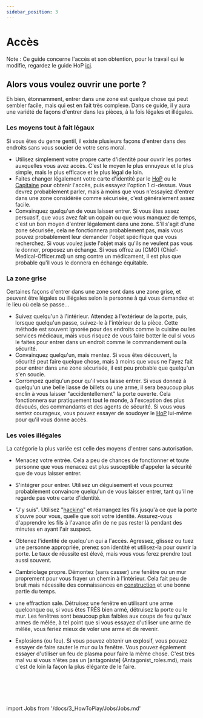 ```yaml
---
sidebar_position: 3
---
```


# Accès
Note : Ce guide concerne l'accès et son obtention, pour le travail qui le modifie, regardez le guide HoP [ici](\3_HowToPlay\jobs\Command_role\Head-of-Personnel.md).

## Alors vous voulez ouvrir une porte ?

Eh bien, étonnamment, entrer dans une zone est quelque chose qui peut sembler facile, mais qui est en fait très complexe. Dans ce guide, il y aura une variété de façons d'entrer dans les pièces, à la fois légales et illégales.

### Les moyens tout à fait légaux

Si vous êtes du genre gentil, il existe plusieurs façons d'entrer dans des endroits sans vous soucier de votre sens moral.

- Utilisez simplement votre propre carte d'identité pour ouvrir les portes auxquelles vous avez accès. C'est le moyen le plus ennuyeux et le plus simple, mais le plus efficace et le plus légal de loin.
- Faites changer légalement votre carte d'identité par le [HoP](\3_HowToPlay\jobs\Command_role\Head-of-Personnel.md) ou le [Capitaine](\3_HowToPlay\jobs\Command_role\Captain.md) pour obtenir l'accès, puis essayez l'option 1 ci-dessus. Vous devrez probablement parler, mais à moins que vous n'essayiez d'entrer dans une zone considérée comme sécurisée, c'est généralement assez facile.
- Convainquez quelqu'un de vous laisser entrer. Si vous êtes assez persuasif, que vous avez fait un copain ou que vous manquez de temps, c'est un bon moyen d'entrer légalement dans une zone. S'il s'agit d'une zone sécurisée, cela ne fonctionnera probablement pas, mais vous pouvez probablement leur demander l'objet spécifique que vous recherchez. Si vous voulez juste l'objet mais qu'ils ne veulent pas vous le donner, proposez un échange. Si vous offrez au [CMO] (Chief-Medical-Officer.md) un smg contre un médicament, il est plus que probable qu'il vous le donnera en échange équitable.


### La zone grise

Certaines façons d'entrer dans une zone sont dans une zone grise, et peuvent être légales ou illégales selon la personne à qui vous demandez et le lieu où cela se passe...

- Suivez quelqu'un à l'intérieur. Attendez à l'extérieur de la porte, puis, lorsque quelqu'un passe, suivez-le à l'intérieur de la pièce. Cette méthode est souvent ignorée pour des endroits comme la cuisine ou les services médicaux, mais vous risquez de vous faire botter le cul si vous le faites pour entrer dans un endroit comme le commandement ou la sécurité.
- Convainquez quelqu'un, mais mentez. Si vous êtes découvert, la sécurité peut faire quelque chose, mais à moins que vous ne l'ayez fait pour entrer dans une zone sécurisée, il est peu probable que quelqu'un s'en soucie.
- Corrompez quelqu'un pour qu'il vous laisse entrer. Si vous donnez à quelqu'un une belle liasse de billets ou une arme, il sera beaucoup plus enclin à vous laisser "accidentellement" la porte ouverte. Cela fonctionnera sur pratiquement tout le monde, à l'exception des plus dévoués, des commandants et des agents de sécurité. Si vous vous sentez courageux, vous pouvez essayer de soudoyer le [HoP](\3_HowToPlay\jobs\Command_role\Head-of-Personnel.md) lui-même pour qu'il vous donne accès.


### Les voies illégales

La catégorie la plus variée est celle des moyens d'entrer sans autorisation.

- Menacez votre entrée. Cela a peu de chances de fonctionner et toute personne que vous menacez est plus susceptible d'appeler la sécurité que de vous laisser entrer.

- S'intégrer pour entrer. Utilisez un déguisement et vous pourrez probablement convaincre quelqu'un de vous laisser entrer, tant qu'il ne regarde pas votre carte d'identité.

- "J'y suis". Utilisez "[hacking](Hacking-Guide.md)" et réarrangez les fils jusqu'à ce que la porte s'ouvre pour vous, quelle que soit votre identité. Assurez-vous d'apprendre les fils à l'avance afin de ne pas rester là pendant des minutes en ayant l'air suspect.

- Obtenez l'identité de quelqu'un qui a l'accès. Agressez, glissez ou tuez une personne appropriée, prenez son identité et utilisez-la pour ouvrir la porte. Le taux de réussite est élevé, mais vous vous ferez prendre tout aussi souvent.

- Cambriolage propre. Démontez (sans casser) une fenêtre ou un mur proprement pour vous frayer un chemin à l'intérieur. Cela fait peu de bruit mais nécessite des connaissances en [construction](Construction.md) et une bonne partie du temps.

- une effraction sale. Détruisez une fenêtre en utilisant une arme quelconque ou, si vous êtes TRÈS bien armé, détruisez la porte ou le mur. Les fenêtres sont beaucoup plus faibles aux coups de feu qu'aux armes de mêlée, à tel point que si vous essayez d'utiliser une arme de mêlée, vous feriez mieux de voler une arme et de revenir.

- Explosions (ou feu). Si vous pouvez obtenir un explosif, vous pouvez essayer de faire sauter le mur ou la fenêtre. Vous pouvez également essayer d'utiliser un feu de plasma pour faire la même chose. C'est très mal vu si vous n'êtes pas un [antagoniste] (Antagonist_roles.md), mais c'est de loin la façon la plus élégante de le faire.

    <br/>
<br/>
<br/>

import Jobs from '/docs/3_HowToPlay/Jobs/Jobs.md'

<Jobs />
